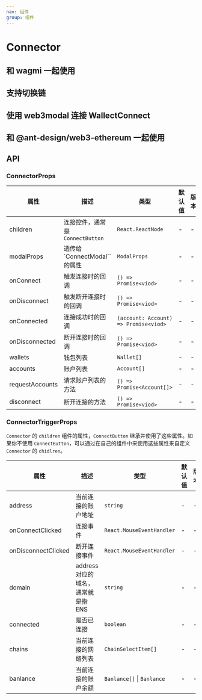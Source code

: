 ```yaml
---
nav: 组件
group: 组件
---
```


# Connector

## 和 wagmi 一起使用

<code src="./demos/wagmi.tsx"></code>

## 支持切换链

<code src="./demos/chains.tsx"></code>

## 使用 web3modal 连接 WallectConnect

<code src="./demos/web3modal.tsx"></code>

## 和 @ant-design/web3-ethereum 一起使用

<code src="./demos/ethereum.tsx"></code>

## API

### ConnectorProps

| 属性 | 描述 | 类型 | 默认值 | 版本 |
| --- | --- | --- | --- | --- |
| children | 连接控件，通常是 `ConnectButton` | `React.ReactNode` | - | - |
| modalProps | 透传给 `ConnectModal`` 的属性 | `ModalProps` | - | - |
| onConnect | 触发连接时的回调 | `() => Promise<viod>` | - | - |
| onDisconnect | 触发断开连接时的回调 | `() => Promise<viod>` | - | - |
| onConnected | 连接成功时的回调 | `(account: Account) => Promise<viod>` | - | - |
| onDisconnected | 断开连接时的回调 | `() => Promise<viod>` | - | - |
| wallets | 钱包列表 | `Wallet[]` | - | - |
| accounts | 账户列表 | `Account[]` | - | - |
| requestAccounts | 请求账户列表的方法 | `() => Promise<Account[]>` | - | - |
| disconnect | 断开连接的方法 | `() => Promise<viod>` | - | - |

### ConnectorTriggerProps

`Connector` 的 `children` 组件的属性，`ConnectButton` 继承并使用了这些属性。如果你不使用 `ConnectButton`，可以通过在自己的组件中来使用这些属性来自定义 `Connector` 的 `chidlren`。

| 属性 | 描述 | 类型 | 默认值 | 版本 |
| --- | --- | --- | --- | --- |
| address | 当前连接的账户地址 | `string` | - | - |
| onConnectClicked | 连接事件 | `React.MouseEventHandler` | - | - |
| onDisconnectClicked | 断开连接事件 | `React.MouseEventHandler` | - | - |
| domain | address 对应的域名，通常就是指 ENS | `string` | - | - |
| connected | 是否已连接 | `boolean` | - | - |
| chains | 当前连接的网络列表 | `ChainSelectItem[]` | - | - |
| banlance | 当前连接的账户余额 | `Banlance[]` \| `Banlance` | - | - |
